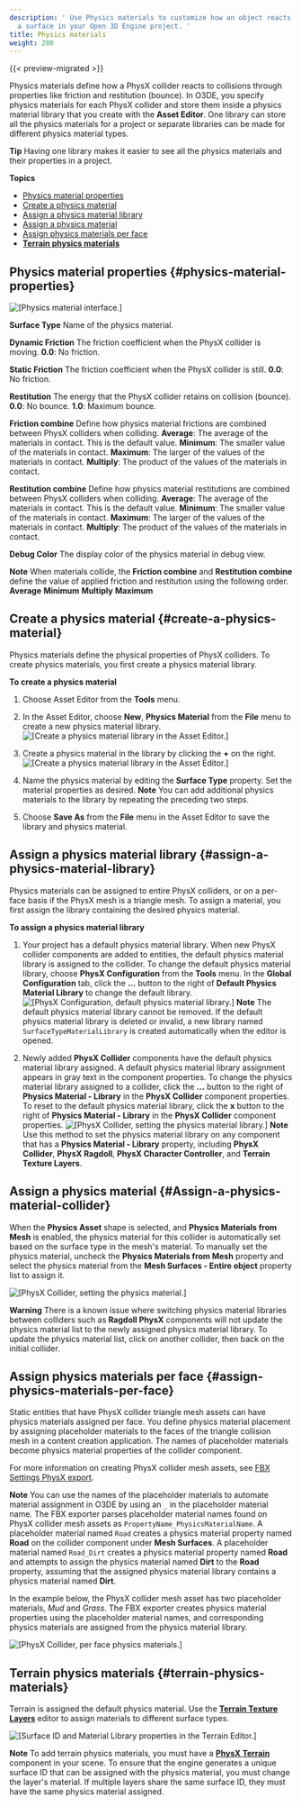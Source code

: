 ```yaml
---
description: ' Use Physics materials to customize how an object reacts when it hits
  a surface in your Open 3D Engine project. '
title: Physics materials
weight: 200
---
```


{{< preview-migrated >}}

Physics materials define how a PhysX collider reacts to collisions through properties like friction and restitution \(bounce\)\. In O3DE, you specify physics materials for each PhysX collider and store them inside a physics material library that you create with the **Asset Editor**\. One library can store all the physics materials for a project or separate libraries can be made for different physics material types\.

**Tip**
Having one library makes it easier to see all the physics materials and their properties in a project\.

**Topics**
+ [Physics material properties](#physics-material-properties)
+ [Create a physics material](#create-a-physics-material)
+ [Assign a physics material library](#assign-a-physics-material-library)
+ [Assign a physics material](#Assign-a-physics-material-collider)
+ [Assign physics materials per face](#assign-physics-materials-per-face)
+ [**Terrain physics materials**](#terrain-physics-materials)

## Physics material properties {#physics-material-properties}

![\[Physics material interface.\]](/images/user-guide/physx/physx/ui-physx-material-A-1.24.png)

****Surface Type****
Name of the physics material\.

****Dynamic Friction****
The friction coefficient when the PhysX collider is moving\.
**0\.0**: No friction\.

****Static Friction****
The friction coefficient when the PhysX collider is still\.
**0\.0**: No friction\.

****Restitution****
The energy that the PhysX collider retains on collision \(bounce\)\.
**0\.0**: No bounce\.
**1\.0**: Maximum bounce\.

****Friction combine****
Define how physics material frictions are combined between PhysX colliders when colliding\.
**Average**: The average of the materials in contact\. This is the default value\.
**Minimum**: The smaller value of the materials in contact\.
**Maximum**: The larger of the values of the materials in contact\.
**Multiply**: The product of the values of the materials in contact\.

****Restitution combine****
Define how physics material restitutions are combined between PhysX colliders when colliding\.
**Average**: The average of the materials in contact\. This is the default value\.
**Minimum**: The smaller value of the materials in contact\.
**Maximum**: The larger of the values of the materials in contact\.
**Multiply**: The product of the values of the materials in contact\.

****Debug Color****
The display color of the physics material in debug view\.

**Note**
When materials collide, the **Friction combine** and **Restitution combine** define the value of applied friction and restitution using the following order\.
**Average**
**Minimum**
**Multiply**
**Maximum**

## Create a physics material {#create-a-physics-material}

Physics materials define the physical properties of PhysX colliders\. To create physics materials, you first create a physics material library\.

**To create a physics material**

1. Choose Asset Editor from the **Tools** menu\.

1. In the Asset Editor, choose **New**, **Physics Material** from the **File** menu to create a new physics material library\.
![\[Create a physics material library in the Asset Editor.\]](/images/user-guide/physx/physx/ui-physx-material-B-1.24.png)

1. Create a physics material in the library by clicking the **\+** on the right\.
![\[Create a physics material library in the Asset Editor.\]](/images/user-guide/physx/physx/ui-physx-material-C-1.24.png)

1. Name the physics material by editing the **Surface Type** property\. Set the material properties as desired\.
**Note**
You can add additional physics materials to the library by repeating the preceding two steps\.

1. Choose **Save As** from the **File** menu in the Asset Editor to save the library and physics material\.

## Assign a physics material library {#assign-a-physics-material-library}

Physics materials can be assigned to entire PhysX colliders, or on a per\-face basis if the PhysX mesh is a triangle mesh\. To assign a material, you first assign the library containing the desired physics material\.

**To assign a physics material library**

1. Your project has a default physics material library\. When new PhysX collider components are added to entities, the default physics material library is assigned to the collider\. To change the default physics material library, choose **PhysX Configuration** from the **Tools** menu\. In the **Global Configuration** tab, click the **\.\.\.** button to the right of **Default Physics Material Library** to change the default library\.
![\[PhysX Configuration, default physics material library.\]](/images/user-guide/physx/physx/ui-physx-material-D-1.24.png)
**Note**
The default physics material library cannot be removed\. If the default physics material library is deleted or invalid, a new library named `SurfaceTypeMaterialLibrary` is created automatically when the editor is opened\.

1. Newly added **PhysX Collider** components have the default physics material library assigned\. A default physics material library assignment appears in gray text in the component properties\. To change the physics material library assigned to a collider, click the **\.\.\.** button to the right of **Physics Material \- Library** in the **PhysX Collider** component properties\. To reset to the default physics material library, click the **x** button to the right of **Physics Material \- Library** in the **PhysX Collider** component properties\.
![\[PhysX Collider, setting the physics material library.\]](/images/user-guide/physx/physx/ui-physx-material-E-1.24.png)
**Note**
Use this method to set the physics material library on any component that has a **Physics Material \- Library** property, including **PhysX Collider**, **PhysX Ragdoll**, **PhysX Character Controller**, and **Terrain Texture Layers**\.

## Assign a physics material {#Assign-a-physics-material-collider}

When the **Physics Asset** shape is selected, and **Physics Materials from Mesh** is enabled, the physics material for this collider is automatically set based on the surface type in the mesh's material\. To manually set the physics material, uncheck the **Physics Materials from Mesh** property and select the physics material from the **Mesh Surfaces \- Entire object** property list to assign it\.

![\[PhysX Collider, setting the physics material.\]](/images/user-guide/physx/physx/ui-physx-material-F-1.24.png)

**Warning**
There is a known issue where switching physics material libraries between colliders such as **Ragdoll PhysX** components will not update the physics material list to the newly assigned physics material library\. To update the physics material list, click on another collider, then back on the initial collider\.

## Assign physics materials per face {#assign-physics-materials-per-face}

Static entities that have PhysX collider triangle mesh assets can have physics materials assigned per face\. You define physics material placement by assigning placeholder materials to the faces of the triangle collision mesh in a content creation application\. The names of placeholder materials become physics material properties of the collider component\.

For more information on creating PhysX collider mesh assets, see [FBX Settings PhysX export](/docs/user-guide/features/assets/fbx-settings/physx-export.md)\.

**Note**
You can use the names of the placeholder materials to automate material assignment in O3DE by using an `_` in the placeholder material name\. The FBX exporter parses placeholder material names found on PhysX collider mesh assets as `PropertyName_PhysicsMaterialName`\.
A placeholder material named `Road` creates a physics material property named **Road** on the collider component under **Mesh Surfaces**\.
A placeholder material named `Road_Dirt` creates a physics material property named **Road** and attempts to assign the physics material named **Dirt** to the **Road** property, assuming that the assigned physics material library contains a physics material named **Dirt**\.

In the example below, the PhysX collider mesh asset has two placeholder materials, *Mud* and *Grass*\. The FBX exporter creates physics material properties using the placeholder material names, and corresponding physics materials are assigned from the physics material library\.

![\[PhysX Collider, per face physics materials.\]](/images/user-guide/physx/physx/ui-physx-material-G-1.24.png)

## **Terrain physics materials** {#terrain-physics-materials}

Terrain is assigned the default physics material\. Use the **[Terrain Texture Layers](/docs/userguide/terrain/texture-layers-intro.md)** editor to assign materials to different surface types\.

![\[Surface ID and Material Library properties in the Terrain Editor.\]](/images/user-guide/physx/physx/ui-physx-material-H-1.24.png)

**Note**
To add terrain physics materials, you must have a **[PhysX Terrain](/docs/user-guide/features/components/physx-terrain.md)** component in your scene\.
To ensure that the engine generates a unique surface ID that can be assigned with the physics material, you must change the layer's material\. If multiple layers share the same surface ID, they must have the same physics material assigned\.